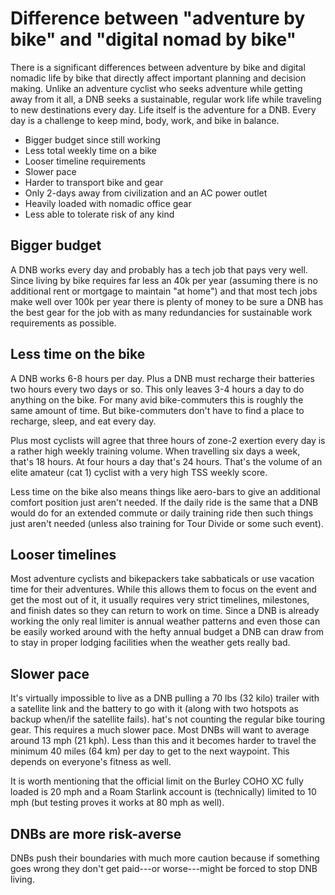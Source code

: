 # Difference between "adventure by bike" and "digital nomad by bike"

There is a significant differences between adventure by bike and digital nomadic life by bike that directly affect important planning and decision making. Unlike an adventure cyclist who seeks adventure while getting away from it all, a DNB seeks a sustainable, regular work life while traveling to new destinations every day. Life itself is the adventure for a DNB. Every day is a challenge to keep mind, body, work, and bike in balance.

* Bigger budget since still working
* Less total weekly time on a bike
* Looser timeline requirements
* Slower pace
* Harder to transport bike and gear
* Only 2-days away from civilization and an AC power outlet
* Heavily loaded with nomadic office gear
* Less able to tolerate risk of any kind

## Bigger budget

A DNB works every day and probably has a tech job that pays very well. Since living by bike requires far less an 40k per year (assuming there is no additional rent or mortgage to maintain "at home") and that most tech jobs make well over 100k per year there is plenty of money to be sure a DNB has the best gear for the job with as many redundancies for sustainable work requirements as possible.

## Less time on the bike

A DNB works 6-8 hours per day. Plus a DNB must recharge their batteries two hours every two days or so. This only leaves 3-4 hours a day to do anything on the bike. For many avid bike-commuters this is roughly the same amount of time. But bike-commuters don't have to find a place to recharge, sleep, and eat every day.

Plus most cyclists will agree that three hours of zone-2 exertion every day is a rather high weekly training volume. When travelling six days a week, that's 18 hours. At four hours a day that's 24 hours. That's the volume of an elite amateur (cat 1) cyclist with a very high TSS weekly score.

Less time on the bike also means things like aero-bars to give an additional comfort position just aren't needed. If the daily ride is the same that a DNB would do for an extended commute or daily training ride then such things just aren't needed (unless also training for Tour Divide or some such event).

## Looser timelines

Most adventure cyclists and bikepackers take sabbaticals or use vacation time for their adventures. While this allows them to focus on the event and get the most out of it, it usually requires very strict timelines, milestones, and finish dates so they can return to work on time. Since a DNB is already working the only real limiter is annual weather patterns and even those can be easily worked around with the hefty annual budget a DNB can draw from to stay in proper lodging facilities when the weather gets really bad.

## Slower pace

It's virtually impossible to live as a DNB pulling a 70 lbs (32 kilo) trailer with a satellite link and the battery to go with it (along with two hotspots as backup when/if the satellite fails). hat's not counting the regular bike touring gear. This requires a much slower pace. Most DNBs will want to average around 13 mph (21 kph). Less than this and it becomes harder to travel the minimum 40 miles (64 km) per day to get to the next waypoint. This depends on everyone's fitness as well.

It is worth mentioning that the official limit on the Burley COHO XC fully loaded is 20 mph and a Roam Starlink account is (technically) limited to 10 mph (but testing proves it works at 80 mph as well).

## DNBs are more risk-averse

DNBs push their boundaries with much more caution because if something goes wrong they don't get paid---or worse---might be forced to stop DNB living.
